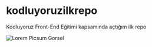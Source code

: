 # kodluyoruzilkrepo
Kodluyoruz Front-End Eğitimi kapsamında açtığım ilk repo


![Lorem Picsum Gorsel](https://www.hizliresim.com/3kughqo)


